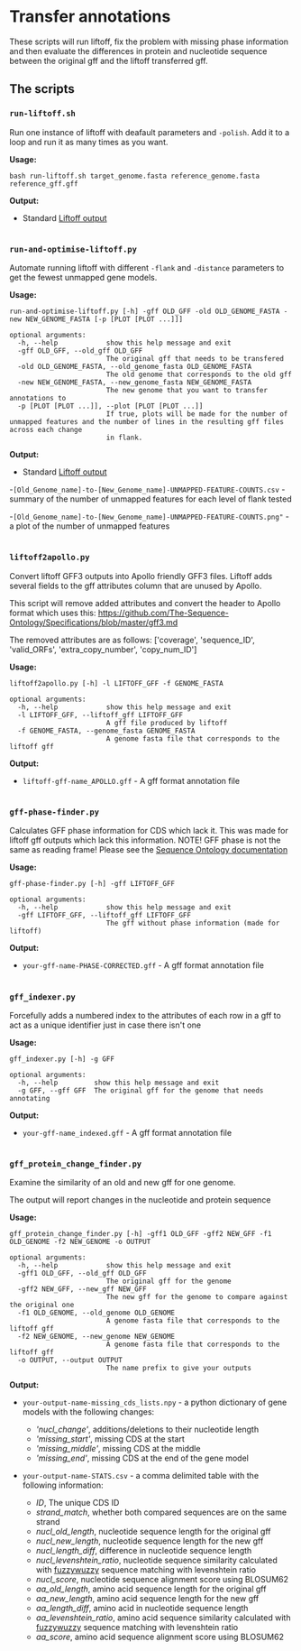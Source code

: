 # Transfer annotations
These scripts will run liftoff, fix the problem with missing phase information and then evaluate the differences in protein and nucleotide sequence between the original gff and the liftoff transferred gff.

## The scripts

### `run-liftoff.sh`

Run one instance of liftoff with deafault parameters and `-polish`. Add it to a loop and run it as many times as you want.

**Usage:**
```
bash run-liftoff.sh target_genome.fasta reference_genome.fasta reference_gff.gff
```
**Output:**

- Standard [Liftoff output](https://github.com/agshumate/Liftoff#output)

#
### `run-and-optimise-liftoff.py`

Automate running liftoff with different `-flank` and `-distance` parameters to get the fewest unmapped gene models.

**Usage:**
```
run-and-optimise-liftoff.py [-h] -gff OLD_GFF -old OLD_GENOME_FASTA -new NEW_GENOME_FASTA [-p [PLOT [PLOT ...]]]

optional arguments:
  -h, --help            show this help message and exit
  -gff OLD_GFF, --old_gff OLD_GFF
                        The original gff that needs to be transfered
  -old OLD_GENOME_FASTA, --old_genome_fasta OLD_GENOME_FASTA
                        The old genome that corresponds to the old gff
  -new NEW_GENOME_FASTA, --new_genome_fasta NEW_GENOME_FASTA
                        The new genome that you want to transfer annotations to
  -p [PLOT [PLOT ...]], --plot [PLOT [PLOT ...]]
                        If true, plots will be made for the number of unmapped features and the number of lines in the resulting gff files across each change  
                        in flank.
```
**Output:**

- Standard [Liftoff output](https://github.com/agshumate/Liftoff#output)

-`[Old_Genome_name]-to-[New_Genome_name]-UNMAPPED-FEATURE-COUNTS.csv` - summary of the number of unmapped features for each level of flank tested

-`[Old_Genome_name]-to-[New_Genome_name]-UNMAPPED-FEATURE-COUNTS.png"` - a plot of the number of unmapped features

#
### `liftoff2apollo.py`

Convert liftoff GFF3 outputs into Apollo friendly GFF3 files.
Liftoff adds several fields to the gff attributes column that are unused by Apollo.

This script will remove added attributes and convert the header to Apollo format which uses this:
https://github.com/The-Sequence-Ontology/Specifications/blob/master/gff3.md

The removed attributes are as follows:
['coverage', 'sequence_ID', 'valid_ORFs', 'extra_copy_number', 'copy_num_ID']

**Usage:**
```
liftoff2apollo.py [-h] -l LIFTOFF_GFF -f GENOME_FASTA

optional arguments:
  -h, --help            show this help message and exit
  -l LIFTOFF_GFF, --liftoff_gff LIFTOFF_GFF
                        A gff file produced by liftoff
  -f GENOME_FASTA, --genome_fasta GENOME_FASTA
                        A genome fasta file that corresponds to the liftoff gff
```
**Output:**
- `liftoff-gff-name_APOLLO.gff` - A gff format annotation file


#
### `gff-phase-finder.py`
Calculates GFF phase information for CDS which lack it. This was made for liftoff gff outputs which lack this information.
NOTE! GFF phase is not the same as reading frame! Please see the [Sequence Ontology documentation](https://github.com/The-Sequence-Ontology/Specifications/blob/master/gff3.md)

**Usage:**
```
gff-phase-finder.py [-h] -gff LIFTOFF_GFF

optional arguments:
  -h, --help            show this help message and exit
  -gff LIFTOFF_GFF, --liftoff_gff LIFTOFF_GFF
                        The gff without phase information (made for liftoff)
```
**Output:**

- `your-gff-name-PHASE-CORRECTED.gff` - A gff format annotation file

#
### `gff_indexer.py`

Forcefully adds a numbered index to the attributes of each row in a gff to act as a unique identifier just in case there isn't one

**Usage:**
```
gff_indexer.py [-h] -g GFF

optional arguments:
  -h, --help         show this help message and exit
  -g GFF, --gff GFF  The original gff for the genome that needs annotating
```
**Output:**

- `your-gff-name_indexed.gff` - A gff format annotation file

#
### `gff_protein_change_finder.py`
Examine the similarity of an old and new gff for one genome. 

The output will report changes in the nucleotide and protein sequence

**Usage:** 

```
gff_protein_change_finder.py [-h] -gff1 OLD_GFF -gff2 NEW_GFF -f1 OLD_GENOME -f2 NEW_GENOME -o OUTPUT

optional arguments:
  -h, --help            show this help message and exit
  -gff1 OLD_GFF, --old_gff OLD_GFF
                        The original gff for the genome
  -gff2 NEW_GFF, --new_gff NEW_GFF
                        The new gff for the genome to compare against the original one
  -f1 OLD_GENOME, --old_genome OLD_GENOME
                        A genome fasta file that corresponds to the liftoff gff
  -f2 NEW_GENOME, --new_genome NEW_GENOME
                        A genome fasta file that corresponds to the liftoff gff
  -o OUTPUT, --output OUTPUT
                        The name prefix to give your outputs
```
**Output:**

- `your-output-name-missing_cds_lists.npy` - a python dictionary of gene models with the following changes:
  - _'nucl_change'_, additions/deletions to their nucleotide length 
  - _'missing_start'_, missing CDS at the start
  - _'missing_middle'_, missing CDS at the middle
  - _'missing_end'_, missing CDS at the end of the gene model

- `your-output-name-STATS.csv` - a comma delimited table with the following information:
  - _ID_, The unique CDS ID
  - _strand_match_, whether both compared sequences are on the same strand
  - _nucl_old_length_, nucleotide sequence length for the original gff
  - _nucl_new_length_, nucleotide sequence length for the new gff
  - _nucl_length_diff_, difference in nucleotide sequence length
  - _nucl_levenshtein_ratio_, nucleotide sequence similarity calculated with [fuzzywuzzy](https://pypi.org/project/fuzzywuzzy/) sequence matching with levenshtein ratio
  - _nucl_score_, nucleotide sequence alignment score using BLOSUM62
  - _aa_old_length_, amino acid sequence length for the original gff
  - _aa_new_length_, amino acid sequence length for the new gff
  - _aa_length_diff_, amino acid in nucleotide sequence length
  - _aa_levenshtein_ratio_, amino acid sequence similarity calculated with [fuzzywuzzy](https://pypi.org/project/fuzzywuzzy/) sequence matching with levenshtein ratio
  - _aa_score_, amino acid sequence alignment score using BLOSUM62


